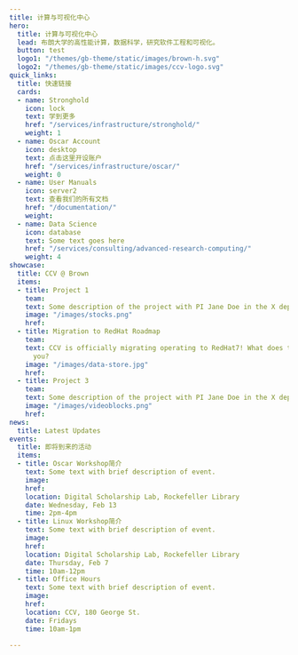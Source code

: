 ```yaml
---
title: 计算与可视化中心
hero:
  title: 计算与可视化中心
  lead: 布朗大学的高性能计算，数据科学，研究软件工程和可视化。
  button: test
  logo1: "/themes/gb-theme/static/images/brown-h.svg"
  logo2: "/themes/gb-theme/static/images/ccv-logo.svg"
quick_links:
  title: 快速链接
  cards:
  - name: Stronghold
    icon: lock
    text: 学到更多
    href: "/services/infrastructure/stronghold/"
    weight: 1
  - name: Oscar Account
    icon: desktop
    text: 点击这里开设账户
    href: "/services/infrastructure/oscar/"
    weight: 0
  - name: User Manuals
    icon: server2
    text: 查看我们的所有文档
    href: "/documentation/"
    weight:
  - name: Data Science
    icon: database
    text: Some text goes here
    href: "/services/consulting/advanced-research-computing/"
    weight: 4
showcase:
  title: CCV @ Brown
  items:
  - title: Project 1
    team:
    text: Some description of the project with PI Jane Doe in the X department.
    image: "/images/stocks.png"
    href:
  - title: Migration to RedHat Roadmap
    team:
    text: CCV is officially migrating operating to RedHat7! What does this mean for
      you?
    image: "/images/data-store.jpg"
    href:
  - title: Project 3
    team:
    text: Some description of the project with PI Jane Doe in the X department.
    image: "/images/videoblocks.png"
    href:
news:
  title: Latest Updates
events:
  title: 即将到来的活动
  items:
  - title: Oscar Workshop简介
    text: Some text with brief description of event.
    image:
    href:
    location: Digital Scholarship Lab, Rockefeller Library
    date: Wednesday, Feb 13
    time: 2pm-4pm
  - title: Linux Workshop简介
    text: Some text with brief description of event.
    image:
    href:
    location: Digital Scholarship Lab, Rockefeller Library
    date: Thursday, Feb 7
    time: 10am-12pm
  - title: Office Hours
    text: Some text with brief description of event.
    image:
    href:
    location: CCV, 180 George St.
    date: Fridays
    time: 10am-1pm

---
```

